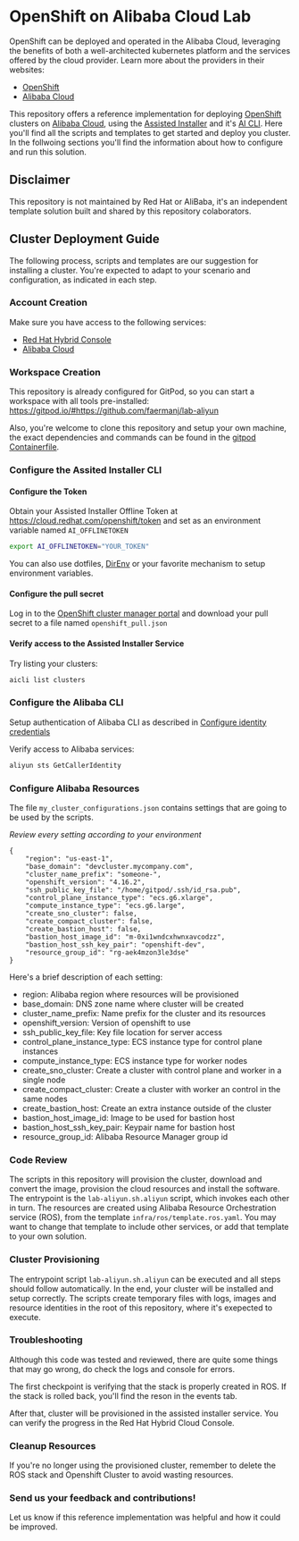 # OpenShift on Alibaba Cloud Lab

OpenShift can be deployed and operated in the Alibaba Cloud, leveraging the benefits of both a well-architected kubernetes platform and the services offered by the cloud provider. Learn more about the providers in their websites:
* [OpenShift](https://openshift.redhat.com/)
* [Alibaba Cloud](https://www.alibabacloud.com/en)

This repository offers a reference implementation for deploying [OpenShift](https://openshift.redhat.com/) clusters on [Alibaba Cloud](https://www.alibabacloud.com/en), using the [Assisted Installer](https://www.redhat.com/en/blog/how-to-use-the-openshift-assisted-installer) and it's [AI CLI](https://github.com/karmab/aicli). Here you'll find all the scripts and templates to get started and deploy you cluster. In the follwoing sections you'll find the information about how to configure and run this solution.

## Disclaimer

This repository is not maintained by Red Hat or AliBaba, it's an independent template solution built and shared by this repository colaborators.

## Cluster Deployment Guide

The following process, scripts and templates are our suggestion for installing a cluster.
You're expected to adapt to your scenario and configuration, as indicated in each step.

### Account Creation

Make sure you have access to the following services:
* [Red Hat Hybrid Console](https://console.redhat.com/)
* [Alibaba Cloud](https://www.alibabacloud.com/en)

### Workspace Creation

This repository is already configured for GitPod, so you can start a workspace with all tools pre-installed:
https://gitpod.io/#https://github.com/faermanj/lab-aliyun


Also, you're welcome to clone this repository and setup your own machine, the exact dependencies and commands can be found in the [gitpod Containerfile](https://github.com/faermanj/lab-aliyun/blob/main/.gitpod.Containerfile).


### Configure the Assited Installer CLI

#### Configure the Token
Obtain your Assisted Installer Offline Token at https://cloud.redhat.com/openshift/token and set as an environment variable named `AI_OFFLINETOKEN`
```bash
export AI_OFFLINETOKEN="YOUR_TOKEN"
```
You can also use dotfiles, [DirEnv](https://direnv.net) or your favorite mechanism to setup environment variables.

#### Configure the pull secret

Log in to the [OpenShift cluster manager portal](https://console.redhat.com/openshift/install/pull-secret) and download your pull secret to a file named ```openshift_pull.json```

#### Verify access to the Assisted Installer Service 

Try listing your clusters:
```bash
aicli list clusters
```


### Configure the Alibaba CLI

Setup authentication of Alibaba CLI as described in [Configure identity credentials](https://www.alibabacloud.com/help/en/cli/configure-credentials?spm=a2c63.p38356.0.0.10e94b35JWCLey)

Verify access to Alibaba services:
```bash
aliyun sts GetCallerIdentity
```

### Configure Alibaba Resources

The file `my_cluster_configurations.json` contains settings that are going to be used by the scripts.

*Review every setting according to your environment*

```
{
    "region": "us-east-1",
    "base_domain": "devcluster.mycompany.com",
    "cluster_name_prefix": "someone-",
    "openshift_version": "4.16.2",
    "ssh_public_key_file": "/home/gitpod/.ssh/id_rsa.pub",
    "control_plane_instance_type": "ecs.g6.xlarge",
    "compute_instance_type": "ecs.g6.large",
    "create_sno_cluster": false,
    "create_compact_cluster": false,
    "create_bastion_host": false,
    "bastion_host_image_id": "m-0xi1wndcxhwnxavcodzz",
    "bastion_host_ssh_key_pair": "openshift-dev",
    "resource_group_id": "rg-aek4mzon3le3dse"
}
```

Here's a brief description of each setting:
* region: Alibaba region where resources will be provisioned 
* base_domain: DNS zone name where cluster will be created
* cluster_name_prefix: Name prefix for the cluster and its resources
* openshift_version: Version of openshift to use
* ssh_public_key_file: Key file location for server access
* control_plane_instance_type: ECS instance type for control plane instances
* compute_instance_type: ECS instance type for worker nodes
* create_sno_cluster: Create a cluster with control plane and worker in a single node
* create_compact_cluster: Create a cluster with worker an control in the same nodes
* create_bastion_host: Create an extra instance outside of the cluster
* bastion_host_image_id: Image to be used for bastion host
* bastion_host_ssh_key_pair: Keypair name for bastion host
* resource_group_id: Alibaba Resource Manager group id

### Code Review

The scripts in this repository will provision the cluster, download and convert the image, provision the cloud resources and install the software.
The entrypoint is the `lab-aliyun.sh.aliyun` script, which invokes each other in turn.
The resources are created using Alibaba Resource Orchestration service (ROS), from the template `infra/ros/template.ros.yaml`.
You may want to change that template to include other services, or add that template to your own solution.

### Cluster Provisioning

The entrypoint script `lab-aliyun.sh.aliyun` can be executed and all steps should follow automatically.
In the end, your cluster will be installed and setup correctly.
The scripts create temporary files with logs, images and resource identities in the root of this repository, where it's exepected to execute.

### Troubleshooting
Although this code was tested and reviewed, there are quite some things that may go wrong, do check the logs and console for errors.

The first checkpoint is verifying that the stack is properly created in ROS. If the stack is rolled back, you'll find the reson in the events tab.

After that, cluster will be provisioned in the assisted installer service. You can verify the progress in the Red Hat Hybrid Cloud Console.

### Cleanup Resources

If you're no longer using the provisioned cluster, remember to delete the ROS stack and Openshift Cluster to avoid wasting resources.

### Send us your feedback and contributions!

Let us know if this reference implementation was helpful and how it could be improved.

